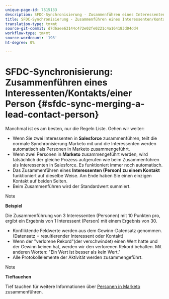 ```yaml
---
unique-page-id: 7515133
description: SFDC-Synchronisierung - Zusammenführen eines Interessenten/Kontakts/einer Person - Marketing Docs - Produktdokumentation
title: SFDC-Synchronisierung - Zusammenführen eines Interessenten/Kontakts/einer Person
translation-type: tm+mt
source-git-commit: d7d6aee63144c472e02fe0221c4a164183d04dd4
workflow-type: tm+mt
source-wordcount: '193'
ht-degree: 0%

---
```



# SFDC-Synchronisierung: Zusammenführen eines Interessenten/Kontakts/einer Person {#sfdc-sync-merging-a-lead-contact-person}

Manchmal ist es am besten, nur die Regeln Liste. Gehen wir weiter:

* Wenn Sie zwei Interessenten in **Salesforce** zusammenführen, teilt die normale Synchronisierung Marketo mit und die Interessenten werden automatisch als Personen in Marketo zusammengeführt.
* Wenn zwei Personen in **Marketo** zusammengeführt werden, wird tatsächlich der gleiche Prozess aufgerufen wie beim Zusammenführen als Interessenten in Salesforce. Es funktioniert immer noch automatisch.
* Das Zusammenführen eines **Interessenten (Person) zu einem Kontakt** funktioniert auf dieselbe Weise. Am Ende haben Sie einen einzigen Kontakt auf beiden Seiten.
* Beim Zusammenführen wird der Standardwert summiert.

>[!NOTE]
>
>**Beispiel**
>
>Die Zusammenführung von 3 Interessenten (Personen) mit 10 Punkten pro, ergibt ein Ergebnis von 1 Interessent (Person) mit einem Ergebnis von 30.

* Konfliktende Feldwerte werden aus dem Gewinn-Datensatz genommen. (Datensatz = resultierender Interessent oder Kontakt)
* Wenn der &quot;verlorene Rekord&quot;(der verschwindet) einen Wert hatte und der Gewinn keinen hat, werden wir den verlorenen Rekord behalten. Mit anderen Worten: &quot;Ein Wert ist besser als kein Wert.&quot;
* Alle Protokollelemente der Aktivität werden zusammengeführt.

>[!NOTE]
>
>**Tieftauchen**
>
>Tief tauchen für weitere Informationen über [Personen in Marketo](../../../../product-docs/core-marketo-concepts/smart-lists-and-static-lists/managing-people-in-smart-lists/find-and-merge-duplicate-people.md) zusammenführen.

